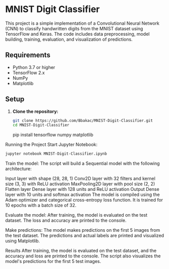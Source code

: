 # MNIST Digit Classifier

This project is a simple implementation of a Convolutional Neural Network (CNN) to classify handwritten digits from the MNIST dataset using TensorFlow and Keras. The code includes data preprocessing, model building, training, evaluation, and visualization of predictions.

## Requirements

- Python 3.7 or higher
- TensorFlow 2.x
- NumPy
- Matplotlib

## Setup

1. **Clone the repository:**

   ```bash
   git clone https://github.com/Bbakac/MNIST-Digit-Classifier.git
   cd MNIST-Digit-Classifier
   ```

   pip install tensorflow numpy matplotlib

Running the Project
Start Jupyter Notebook:
 ```bash
jupyter notebook MNIST-Digit-Classifier.ipynb
```

Train the model:
The script will build a Sequential model with the following architecture:

Input layer with shape (28, 28, 1)
Conv2D layer with 32 filters and kernel size (3, 3) with ReLU activation
MaxPooling2D layer with pool size (2, 2)
Flatten layer
Dense layer with 128 units and ReLU activation
Output Dense layer with 10 units and softmax activation
The model is compiled using the Adam optimizer and categorical cross-entropy loss function. It is trained for 10 epochs with a batch size of 32.

Evaluate the model:
After training, the model is evaluated on the test dataset. The loss and accuracy are printed to the console.

Make predictions:
The model makes predictions on the first 5 images from the test dataset. The predictions and actual labels are printed and visualized using Matplotlib.

Results
After training, the model is evaluated on the test dataset, and the accuracy and loss are printed to the console. The script also visualizes the model's predictions for the first 5 test images.





